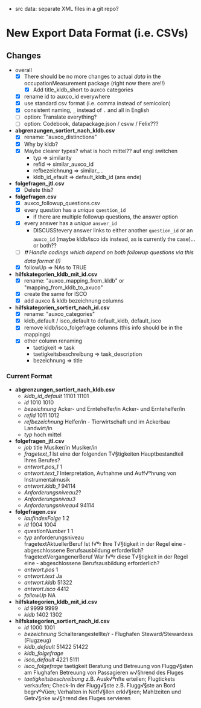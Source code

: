- src data: separate XML files in a git repo?

# New Export Data Format (i.e. CSVs)

## Changes
- overall
	- [x] There should be no more changes to actual *data* in the occupationMeasurement package (right now there are!!)
		- [x] Add title_kldb_short to auxco categories
	- [x] rename id to auxco_id everywhere
	- [x] use standard csv format (i.e. comma instead of semicolon)
	- [x] consistent naming, `_` instead of  `.` and all in English
	- [ ] option: Translate everything?
	- [ ] option: Codebook, datapackage.json / csvw / Felix???
- **abgrenzungen_sortiert_nach_kldb.csv**
	- [x] rename: "auxco_distinctions"
	- [x] Why by kldb?
	- [x] Maybe clearer types? what is hoch mittel?? auf engl switchen
		- typ => similarity
		- refid => similar_auxco_id
		- refbezeichnung => similar_...
		- kldb_id_efault => default_kldb_id (ans ende)
- **folgefragen_jtl.csv**
	- [x] Delete this?
- **folgefragen.csv**
	- [x] auxco_followup_questions.csv
	- [x] every question has a *unique* `question_id`
		- if there are multiple followup questions, the answer option
	- [x] every answer has a *unique* `answer_id`
		- DISCUSS❗️every answer links to either another `question_id` or an `auxco_id` (maybe kldb/isco ids instead, as is currently the case)... or both??
	- [ ]  *❗️❗️ Handle codings which depend on both followup questions via this data format (!)*
	- [x] followUp => NAs to TRUE
- **hilfskategorien_kldb_mit_id.csv**
	- [x] rename: "auxco_mapping_from_kldb" or "mapping_from_kldb_to_axuco"
	- [x] create the same for ISCO
	- [x] add auxco & kldb bezeichnung columns
- **hilfskategorien_sortiert_nach_id.csv**
	- [x] rename: "auxco_categories"
	- [x] kldb_default / isco_default to default_kldb, default_isco
	- [x] remove kldb/isco_folgefrage columns (this info should be in the mappings)
	- [x] other column renaming
		- taetigkeit => task
		- taetigkeitsbeschreibung => task_description
		- bezeichnung => title

### Current Format
- **abgrenzungen_sortiert_nach_kldb.csv**
  - *kldb_id_default*	11101	11101
  - *id*	1010	1010
  - *bezeichnung*	Acker- und Erntehelfer/in	Acker- und Erntehelfer/in
  - *refid*	1011	1012
  - *refbezeichnung*	Helfer/in - Tierwirtschaft und im Ackerbau	Landwirt/in
  - *typ*	hoch	mittel
- **folgefragen_jtl.csv**
  - *job* title	Musiker/in	Musiker/in
  - *fragetext_1*	Ist eine der folgenden T√§tigkeiten Hauptbestandteil Ihres Berufes?	
  - *antwort.pos_1*		1
  - *antwort.text_1*		Interpretation, Aufnahme und Auff√ºhrung von Instrumentalmusik
  - *antwort.kldb_1*		94114
  - *Anforderungsniveau2*?		
  - *Anforderungsnivau3*		
  - *Anforderungsniveau4*		94114
- **folgefragen.csv**
  - *laufindexFolge*	1	2
  - *id*	1004	1004
  - *questionNumber*	1	1
  - *typ*	anforderungsniveau	
  fragetextAktuellerBeruf	Ist f√ºr Ihre T√§tigkeit in der Regel eine - abgeschlossene Berufsausbildung erforderlich?	
  fragetextVergangenerBeruf	War f√ºr diese T√§tigkeit in der Regel eine - abgeschlossene Berufsausbildung erforderlich?	
  - *antwort.pos*		1
  - *antwort.text*		Ja
  - *antwort.kldb*		51322
  - *antwort.isco*		4412
  - *followUp*		NA
- **hilfskategorien_kldb_mit_id.csv**
  - *id*	9999	9999
  - *kldb*	1402	1302
- **hilfskategorien_sortiert_nach_id.csv**
  - *id*	1000	1001
  - *bezeichnung*	Schalterangestellte/r - Flughafen	Steward/Stewardess (Flugzeug)
  - *kldb_default*	51422	51422
  - *kldb_folgefrage*		
  - *isco_default*	4221	5111
  - *isco_folgefrage*		taetigkeit	Beratung und Betreuung von Flugg√§sten am Flughafen	Betreuung von Passagieren w√§hrend des Fluges
  - *taetigkeitsbeschreibung*	z.B. Ausk√ºnfte erteilen; Flugtickets verkaufen; Check-In der Flugg√§ste	z.B. Flugg√§ste an Bord begr√º√üen; Verhalten in Notf√§llen erkl√§ren; Mahlzeiten und Getr√§nke w√§hrend des Fluges servieren
